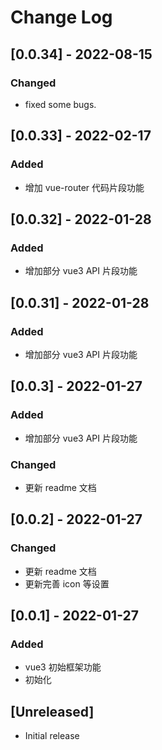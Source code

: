 # Change Log

## [0.0.34] - 2022-08-15

### Changed

-   fixed some bugs.

## [0.0.33] - 2022-02-17

### Added

-   增加 vue-router 代码片段功能

## [0.0.32] - 2022-01-28

### Added

-   增加部分 vue3 API 片段功能

## [0.0.31] - 2022-01-28

### Added

-   增加部分 vue3 API 片段功能

## [0.0.3] - 2022-01-27

### Added

-   增加部分 vue3 API 片段功能

### Changed

-   更新 readme 文档

## [0.0.2] - 2022-01-27

### Changed

-   更新 readme 文档
-   更新完善 icon 等设置

## [0.0.1] - 2022-01-27

### Added

-   vue3 初始框架功能
-   初始化

## [Unreleased]

-   Initial release
